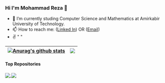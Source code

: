 ### Hi I'm Mohammad Reza 👋


- 🌱 I’m currently studing Computer Science and Mathematics at Amirkabir University of Technology.
- 📫 How to reach me: ([Linked In](https://www.linkedin.com/in/mohammad-reza-bateni-a58936142/)) OR ([Email](mailto:bateni1380@gmail.com))
- ✌ " "


<!-- <code><img height="20" alt="javascript" src="https://raw.githubusercontent.com/github/explore/80688e429a7d4ef2fca1e82350fe8e3517d3494d/topics/javascript/javascript.png"></code>
<code><img height="20" alt="typescript" src="https://raw.githubusercontent.com/github/explore/80688e429a7d4ef2fca1e82350fe8e3517d3494d/topics/typescript/typescript.png"></code>
<code><img height="20" alt="react" src="https://raw.githubusercontent.com/github/explore/80688e429a7d4ef2fca1e82350fe8e3517d3494d/topics/react/react.png"></code>
<code><img height="20" alt="graphql" src="https://raw.githubusercontent.com/github/explore/5c058a388828bb5fde0bcafd4bc867b5bb3f26f3/topics/graphql/graphql.png"></code>
<code><img height="20" alt="nodejs" src="https://raw.githubusercontent.com/github/explore/80688e429a7d4ef2fca1e82350fe8e3517d3494d/topics/nodejs/nodejs.png"></code>     -->


| <a href="https://github.com/anuraghazra/github-readme-stats"><img align="center" src="https://github-readme-stats.vercel.app/api?username=bateni1380&show_icons=true&include_all_commits=true&theme=buefy&hide_border=true" alt="Anurag's github stats" /></a> | <a href="https://github.com/anuraghazra/github-readme-stats"><img align="center" src="https://github-readme-stats.vercel.app/api/top-langs/?username=bateni1380&layout=compact&theme=buefy&hide_border=true" /></a> |
| ------------- | ------------- |

#### Top Repositories

<a href="https://github.com/bateni1380/Numpy_Full_Tutorial">
  <img align="center" src="https://github-readme-stats.vercel.app/api/pin/?username=bateni1380&repo=Numpy_Full_Tutorial" />
</a>


<a href="https://github.com/bateni1380/check_point_handler">
  <img align="center" src="https://github-readme-stats.vercel.app/api/pin/?username=bateni1380&repo=check_point_handler" /> 
